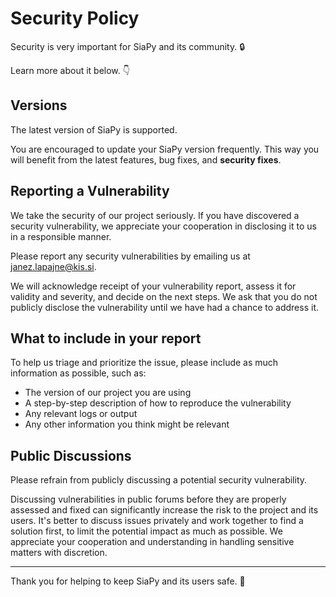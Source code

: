 # Security Policy

Security is very important for SiaPy and its community. 🔒

Learn more about it below. 👇

## Versions

The latest version of SiaPy is supported.

You are encouraged to update your SiaPy version frequently. This way you will benefit from the latest features, bug fixes, and **security fixes**.

## Reporting a Vulnerability

We take the security of our project seriously. If you have discovered a security vulnerability, we appreciate your cooperation in disclosing it to us in a responsible manner.

Please report any security vulnerabilities by emailing us at [janez.lapajne@kis.si](janez.lapajne@kis.si).

We will acknowledge receipt of your vulnerability report, assess it for validity and severity, and decide on the next steps. We ask that you do not publicly disclose the vulnerability until we have had a chance to address it.

## What to include in your report

To help us triage and prioritize the issue, please include as much information as possible, such as:

- The version of our project you are using
- A step-by-step description of how to reproduce the vulnerability
- Any relevant logs or output
- Any other information you think might be relevant

## Public Discussions

Please refrain from publicly discussing a potential security vulnerability.

Discussing vulnerabilities in public forums before they are properly assessed and fixed can significantly increase the risk to the project and its users. It's better to discuss issues privately and work together to find a solution first, to limit the potential impact as much as possible. We appreciate your cooperation and understanding in handling sensitive matters with discretion.

---

Thank you for helping to keep SiaPy and its users safe. 🏅

